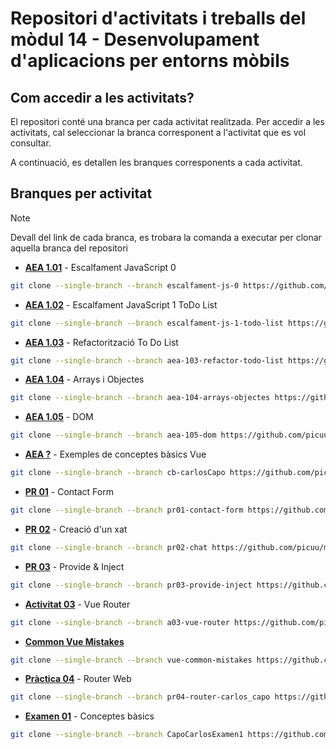 # Repositori d'activitats i treballs del mòdul 14 - Desenvolupament d'aplicacions per entorns mòbils

## Com accedir a les activitats?

El repositori conté una branca per cada activitat realitzada. Per accedir a les activitats, cal seleccionar la branca corresponent a l'activitat que es vol consultar.

A continuació, es detallen les branques corresponents a cada activitat.

## Branques per activitat

> [!NOTE]
> Devall del link de cada branca, es trobara la comanda a executar per clonar aquella branca del repositori

- **[AEA 1.01](https://github.com/picuu/m14/tree/escalfament-js-0)** - Escalfament JavaScript 0

```bash
git clone --single-branch --branch escalfament-js-0 https://github.com/picuu/m14.git
```

- **[AEA 1.02](https://github.com/picuu/m14/tree/escalfament-js-1-todo-list)** - Escalfament JavaScript 1 ToDo List

```bash
git clone --single-branch --branch escalfament-js-1-todo-list https://github.com/picuu/m14.git
```

- **[AEA 1.03](https://github.com/picuu/m14/tree/aea-103-refactor-todo-list)** - Refactorització To Do List

```bash
git clone --single-branch --branch aea-103-refactor-todo-list https://github.com/picuu/m14.git
```

- **[AEA 1.04](https://github.com/picuu/m14/tree/aea-104-arrays-objectes)** - Arrays i Objectes

```bash
git clone --single-branch --branch aea-104-arrays-objectes https://github.com/picuu/m14.git
```

- **[AEA 1.05](https://github.com/picuu/m14/tree/aea-105-dom)** - DOM

```bash
git clone --single-branch --branch aea-105-dom https://github.com/picuu/m14.git
```

- **[AEA ?](https://github.com/picuu/m14/tree/cb-carlosCapo)** - Exemples de conceptes bàsics Vue

```bash
git clone --single-branch --branch cb-carlosCapo https://github.com/picuu/m14.git
```

- **[PR 01](https://github.com/picuu/m14/tree/pr01-contact-form)** - Contact Form

```bash
git clone --single-branch --branch pr01-contact-form https://github.com/picuu/m14.git
```

- **[PR 02](https://github.com/picuu/m14/tree/pr02-chat)** - Creació d'un xat

```bash
git clone --single-branch --branch pr02-chat https://github.com/picuu/m14.git
```

- **[PR 03](https://github.com/picuu/m14/tree/pr03-provide-inject)** - Provide & Inject

```bash
git clone --single-branch --branch pr03-provide-inject https://github.com/picuu/m14.git
```

- **[Activitat 03](https://github.com/picuu/m14/tree/a03-vue-router)** - Vue Router

```bash
git clone --single-branch --branch a03-vue-router https://github.com/picuu/m14.git
```

- **[Common Vue Mistakes](https://github.com/picuu/m14/tree/vue-common-mistakes)**

```bash
git clone --single-branch --branch vue-common-mistakes https://github.com/picuu/m14.git
```

- **[Pràctica 04](https://github.com/picuu/m14/tree/pr04-router-carlos_capo)** - Router Web

```bash
git clone --single-branch --branch pr04-router-carlos_capo https://github.com/picuu/m14.git
```

- **[Examen 01](https://github.com/picuu/m14/tree/CapoCarlosExamen1)** - Conceptes bàsics

```bash
git clone --single-branch --branch CapoCarlosExamen1 https://github.com/picuu/m14.git
```
